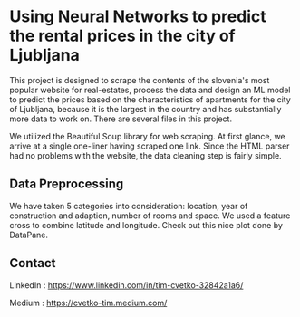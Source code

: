 # Using Neural Networks to predict the rental prices in the city of Ljubljana

This project is designed to scrape the contents of the slovenia's most popular website for real-estates,
process the data and design an ML model to predict the prices based on the characteristics of apartments
for the city of Ljubljana, because it is the largest in the country and has substantially more data to
work on. There are several files in this project.


We utilized the Beautiful Soup library for web scraping. At first glance, we arrive at a single one-liner having scraped one link. Since the HTML parser had no problems with the website, the data cleaning step is fairly simple. 

## Data Preprocessing

We have taken 5 categories into consideration: location, year of construction and adaption, number of rooms and space. We used a feature cross to combine latitude and longitude. Check out this nice plot done by DataPane. 


## Contact

LinkedIn : https://www.linkedin.com/in/tim-cvetko-32842a1a6/

Medium : https://cvetko-tim.medium.com/
